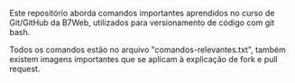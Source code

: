 Este repositório aborda comandos importantes aprendidos no curso de Git/GitHub da B7Web, utilizados para versionamento de código com git bash.

Todos os comandos estão no arquivo "comandos-relevantes.txt", também existem imagens importantes que se aplicam à explicação de fork e pull request. 
